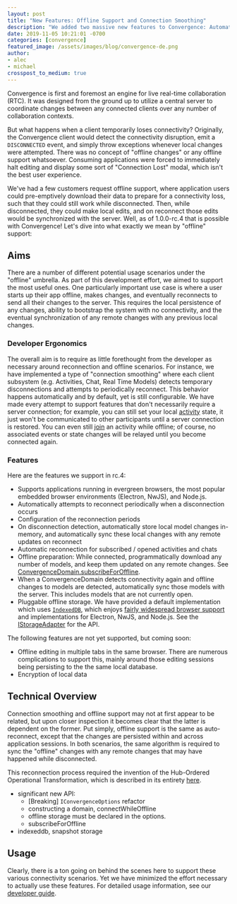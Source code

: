 ```yaml
---
layout: post
title: "New Features: Offline Support and Connection Smoothing"
description: "We added two massive new features to Convergence: Automatic Reconnect and Offline Support."
date: 2019-11-05 10:21:01 -0700
categories: [convergence]
featured_image: /assets/images/blog/convergence-de.png
author: 
- alec
- michael
crosspost_to_medium: true
---
```

Convergence is first and foremost an engine for live real-time collaboration (RTC).  It was designed from the ground up to utilize a central server to coordinate changes between any connected clients over any number of collaboration contexts.

But what happens when a client temporarily loses connectivity?  Originally, the Convergence client would detect the connectivity disruption, emit a `DISCONNECTED` event, and simply throw exceptions whenever local changes were attempted.  There was no concept of "offline changes" or any offline support whatsoever.  Consuming applications were forced to immediately halt editing and display some sort of "Connection Lost" modal, which isn't the best user experience.  

We've had a few customers request offline support, where application users could pre-emptively download their data to prepare for a connectivity loss, such that they could still work while disconnected.  Then, while disconnected, they could make local edits, and on reconnect those edits would be synchronized with the server.  Well, as of 1.0.0-rc.4 that is possible with Convergence!  Let's dive into what exactly we mean by "offline" support:

## Aims

There are a number of different potential usage scenarios under the "offline" umbrella.  As part of this development effort, we aimed to support the most useful ones. One particularly important use case is where a user starts up their app offline, makes changes, and eventually reconnects to send all their changes to the server.  This requires the local persistence of any changes, ability to bootstrap the system with no connectivity, and the eventual synchronization of any remote changes with any previous local changes.  

### Developer Ergonomics

The overall aim is to require as little forethought from the developer as necessary around reconnection and offline scenarios.  For instance, we have implemented a type of "connection smoothing" where each client subsystem (e.g. Activities, Chat, Real Time Models) detects temporary disconnections and attempts to periodically reconnect.  This behavior happens automatically and by default, yet is still configurable.  We have made every attempt to support features that don't necessarily require a server connection; for example, you can still set your local [activity](https://docs.convergence.io/guide/activities/overview.html) state, it just won't be communicated to other participants until a server connection is restored.  You can even still [join](https://docs.convergence.io/js-api/classes/activityservice.html#join) an activity while offline; of course, no associated events or state changes will be relayed until you become connected again. 

### Features

Here are the features we support in rc.4:

- Supports applications running in evergreen browsers, the most popular embedded browser environments (Electron, NwJS), and Node.js.
- Automatically attempts to reconnect periodically when a disconnection occurs
- Configuration of the reconnection periods
- On disconnection detection, automatically store local model changes in-memory, and automatically sync these local changes with any remote updates on reconnect
- Automatic reconnection for subscribed / opened activities and chats
- Offline preparation: While connected, programmatically download any number of models, and keep them updated on any remote changes.  See [ConvergenceDomain.subscribeForOffline](https://docs.convergence.io/js-api/classes/convergencedomain.html#subscribeforoffline).
- When a ConvergenceDomain detects connectivity again and offline changes to models are detected, automatically sync those models with the server.  This includes models that are not currently open.
- Pluggable offline storage.  We have provided a default implementation which uses [`IndexedDB`](https://developer.mozilla.org/en-US/docs/Web/API/IndexedDB_API), which enjoys [fairly widespread browser support](https://developer.mozilla.org/en-US/docs/Web/API/IndexedDB_API) and implementations for Electron, NwJS, and Node.js. See the [IStorageAdapter](https://docs.convergence.io/js-api/classes/istorageadapter.html) for the API.

The following features are not yet supported, but coming soon:

- Offline editing in multiple tabs in the same browser.  There are numerous complications to support this, mainly around those editing sessions being persisting to the the same local database.
- Encryption of local data

## Technical Overview

Connection smoothing and offline support may not at first appear to be related, but upon closer inspection it becomes clear that the latter is dependent on the former.  Put simply, offline support is the same as auto-reconnect, except that the changes are persisted within and across application sessions.  In both scenarios, the same algorithm is required to sync the "offline" changes with any remote changes that may have happened while disconnected.

This reconnection process required the invention of the Hub-Ordered Operational Transformation, which is described in its entirety [here]().

- significant new API:
  - [Breaking] `IConvergenceOptions` refactor
  - constructing a domain, connectWhileOffline
  - offline storage must be declared in the options. 
  - subscribeForOffline
- indexeddb, snapshot storage


## Usage

Clearly, there is a ton going on behind the scenes here to support these various connectivity scenarios. Yet we have minimized the effort necessary to actually use these features.  For detailed usage information, see our [developer guide](https://docs.convergence.io/guide/offline-support.html).
